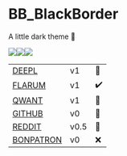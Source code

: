 # BB_BlackBorder
A little dark theme 🔦

![](https://media.discordapp.net/attachments/687375350459793437/700116135630340126/flarumBB.png?width=302&height=188)![](https://media.discordapp.net/attachments/687375350459793437/700315046680723546/qwantBB.png?width=302&height=188)![](https://media.discordapp.net/attachments/687375350459793437/700373441529905222/deeplBB.png?width=302&height=188)


|   |   |   |
| ------ | ------ | ------ |
| [DEEPL](https://github.com/Yxmna/BB_BlackBorder/tree/master/deepl) | v1 | 📝
| [FLARUM](https://github.com/Yxmna/BB_BlackBorder/tree/master/flarum) | v1 | ✔️
| [QWANT](https://github.com/Yxmna/BB_BlackBorder/tree/master/qwant) | v1 | 📝
| [GITHUB](https://github.com/Yxmna/BB_BlackBorder/tree/master/github) | v0 | 📝
| [REDDIT](https://github.com/Yxmna/BB_BlackBorder/tree/master/reddit) | v0.5 | 📝
| [BONPATRON](https://github.com/Yxmna/BB_BlackBorder/tree/master/bonpatron) | v0 | ❌
